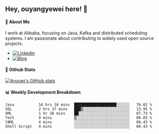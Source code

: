 ## Hey, ouyangyewei here! :wave:

#### :rocket: About Me
I work at Alibaba, focusing on Java, Kafka and distributed scheduling systems. I am passionate about contributing to widely used open source projects.

- [![Linkedin](https://img.shields.io/badge/LinkedIn-ouyangyewei-blue)](https://www.linkedin.com/in/ouyangyewei/)
- [![Blog](https://img.shields.io/badge/Blog-yeweiouyang-orange)](https://blog.csdn.net/yeweiouyang)

#### :star2: Github Stats
[![Anurag's GitHub stats](https://github-readme-stats.vercel.app/api?username=ouyangyewei&show_icons=true&cache_seconds=3600&theme=tokyonight)](https://github.com/anuraghazra/github-readme-stats)

#### :bar_chart: Weekly Development Breakdown
<!--START_SECTION:waka-->

```text
Java           14 hrs 16 mins  ███████████████████░░░░░░   76.02 %
SQL            2 hrs 37 mins   ███▒░░░░░░░░░░░░░░░░░░░░░   13.95 %
XML            1 hr 26 mins    ██░░░░░░░░░░░░░░░░░░░░░░░   07.73 %
Text           9 mins          ▒░░░░░░░░░░░░░░░░░░░░░░░░   00.85 %
YAML           4 mins          ░░░░░░░░░░░░░░░░░░░░░░░░░   00.43 %
Shell Script   4 mins          ░░░░░░░░░░░░░░░░░░░░░░░░░   00.43 %
```

<!--END_SECTION:waka-->
